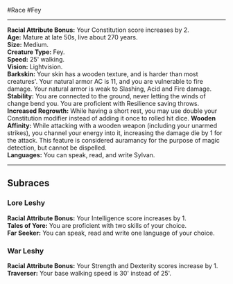 #Race #Fey
- - -
**Racial Attribute Bonus:** Your Constitution score increases by 2.  
**Age:** Mature at late 50s, live about 270 years.  
**Size:** Medium.  
**Creature Type:** Fey.  
**Speed:** 25' walking.  
**Vision:** Lightvision.  
**Barkskin:** Your skin has a wooden texture, and is harder than most creatures'. Your natural armor AC is 11, and you are vulnerable to fire damage. Your natural armor is weak to Slashing, Acid and Fire damage.  
**Stability:** You are connected to the ground, never letting the winds of change bend you. You are proficient with Resilience saving throws.  
**Increased Regrowth:** While having a short rest, you may use double your Constitution modifier instead of adding it once to rolled hit dice.
**Wooden Affinity:** While attacking with a wooden weapon (including your unarmed strikes), you channel your energy into it, increasing the damage die by 1 for the attack. This feature is considered auramancy for the purpose of magic detection, but cannot be dispelled.  
**Languages:** You can speak, read, and write Sylvan.
- - -
## Subraces
### Lore Leshy
 
**Racial Attribute Bonus:** Your Intelligence score increases by 1.  
**Tales of Yore:** You are proficient with two skills of your choice.  
**Far Seeker:** You can speak, read and write one language of your choice.
 
### War Leshy
 
**Racial Attribute Bonus:** Your Strength and Dexterity scores increase by 1.  
**Traverser:** Your base walking speed is 30' instead of 25'.